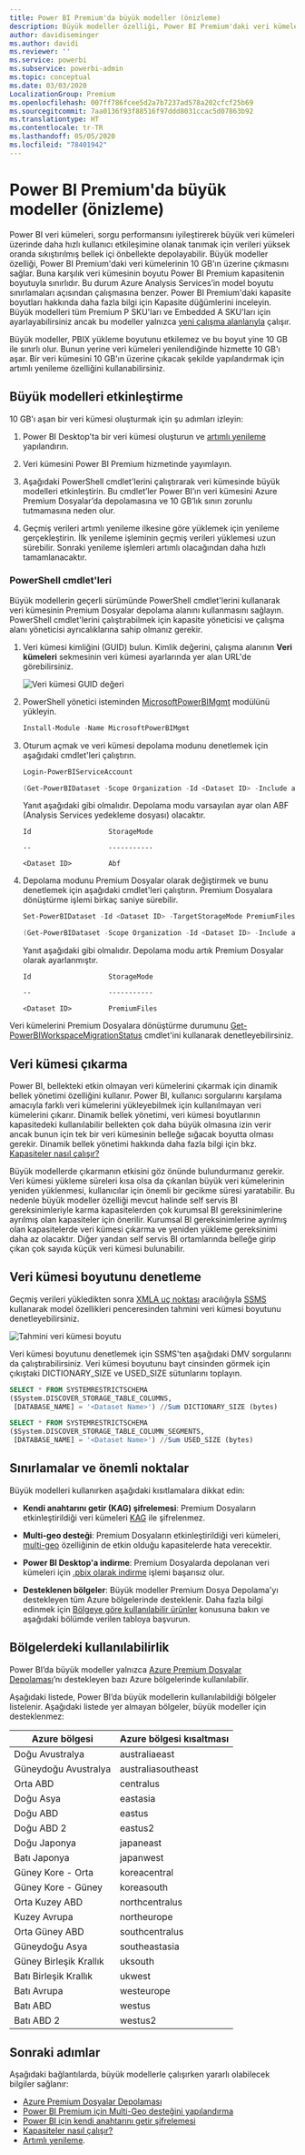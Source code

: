 ```yaml
---
title: Power BI Premium'da büyük modeller (önizleme)
description: Büyük modeller özelliği, Power BI Premium'daki veri kümelerinin 10 GB'ın üzerine çıkmasını sağlar.
author: davidiseminger
ms.author: davidi
ms.reviewer: ''
ms.service: powerbi
ms.subservice: powerbi-admin
ms.topic: conceptual
ms.date: 03/03/2020
LocalizationGroup: Premium
ms.openlocfilehash: 007ff786fcee5d2a7b7237ad578a202cfcf25b69
ms.sourcegitcommit: 7aa0136f93f88516f97ddd8031ccac5d07863b92
ms.translationtype: HT
ms.contentlocale: tr-TR
ms.lasthandoff: 05/05/2020
ms.locfileid: "78401942"
---
```

# <a name="large-models-in-power-bi-premium-preview"></a>Power BI Premium'da büyük modeller (önizleme)

Power BI veri kümeleri, sorgu performansını iyileştirerek büyük veri kümeleri üzerinde daha hızlı kullanıcı etkileşimine olanak tanımak için verileri yüksek oranda sıkıştırılmış bellek içi önbellekte depolayabilir. Büyük modeller özelliği, Power BI Premium'daki veri kümelerinin 10 GB'ın üzerine çıkmasını sağlar. Buna karşılık veri kümesinin boyutu Power BI Premium kapasitenin boyutuyla sınırlıdır. Bu durum Azure Analysis Services’in model boyutu sınırlamaları açısından çalışmasına benzer. Power BI Premium'daki kapasite boyutları hakkında daha fazla bilgi için Kapasite düğümlerini inceleyin. Büyük modelleri tüm Premium P SKU'ları ve Embedded A SKU'ları için ayarlayabilirsiniz ancak bu modeller yalnızca [yeni çalışma alanlarıyla](service-create-the-new-workspaces.md) çalışır.

Büyük modeller, PBIX yükleme boyutunu etkilemez ve bu boyut yine 10 GB ile sınırlı olur. Bunun yerine veri kümeleri yenilendiğinde hizmette 10 GB'ı aşar. Bir veri kümesini 10 GB'ın üzerine çıkacak şekilde yapılandırmak için artımlı yenileme özelliğini kullanabilirsiniz.

## <a name="enable-large-models"></a>Büyük modelleri etkinleştirme

10 GB'ı aşan bir veri kümesi oluşturmak için şu adımları izleyin:

1. Power BI Desktop'ta bir veri kümesi oluşturun ve [artımlı yenileme](service-premium-incremental-refresh.md) yapılandırın.

1. Veri kümesini Power BI Premium hizmetinde yayımlayın.

1. Aşağıdaki PowerShell cmdlet'lerini çalıştırarak veri kümesinde büyük modelleri etkinleştirin. Bu cmdlet’ler Power BI’ın veri kümesini Azure Premium Dosyalar’da depolamasına ve 10 GB’lık sınırı zorunlu tutmamasına neden olur.

1. Geçmiş verileri artımlı yenileme ilkesine göre yüklemek için yenileme gerçekleştirin. İlk yenileme işleminin geçmiş verileri yüklemesi uzun sürebilir. Sonraki yenileme işlemleri artımlı olacağından daha hızlı tamamlanacaktır.

### <a name="powershell-cmdlets"></a>PowerShell cmdlet'leri

Büyük modellerin geçerli sürümünde PowerShell cmdlet'lerini kullanarak veri kümesinin Premium Dosyalar depolama alanını kullanmasını sağlayın. PowerShell cmdlet'lerini çalıştırabilmek için kapasite yöneticisi ve çalışma alanı yöneticisi ayrıcalıklarına sahip olmanız gerekir.

1. Veri kümesi kimliğini (GUID) bulun. Kimlik değerini, çalışma alanının **Veri kümeleri** sekmesinin veri kümesi ayarlarında yer alan URL'de görebilirsiniz.

    ![Veri kümesi GUID değeri](media/service-premium-large-models/dataset-guid.png)

1. PowerShell yönetici isteminden [MicrosoftPowerBIMgmt](/powershell/module/microsoftpowerbimgmt.data/) modülünü yükleyin.

    ```powershell
    Install-Module -Name MicrosoftPowerBIMgmt
    ```

1. Oturum açmak ve veri kümesi depolama modunu denetlemek için aşağıdaki cmdlet'leri çalıştırın.

    ```powershell
    Login-PowerBIServiceAccount

    (Get-PowerBIDataset -Scope Organization -Id <Dataset ID> -Include actualStorage).ActualStorage
    ```

    Yanıt aşağıdaki gibi olmalıdır. Depolama modu varsayılan ayar olan ABF (Analysis Services yedekleme dosyası) olacaktır.

    ```
    Id                   StorageMode

    --                   -----------

    <Dataset ID>         Abf
    ```

1. Depolama modunu Premium Dosyalar olarak değiştirmek ve bunu denetlemek için aşağıdaki cmdlet'leri çalıştırın. Premium Dosyalara dönüştürme işlemi birkaç saniye sürebilir.

    ```powershell
    Set-PowerBIDataset -Id <Dataset ID> -TargetStorageMode PremiumFiles

    (Get-PowerBIDataset -Scope Organization -Id <Dataset ID> -Include actualStorage).ActualStorage
    ```

    Yanıt aşağıdaki gibi olmalıdır. Depolama modu artık Premium Dosyalar olarak ayarlanmıştır.

    ```
    Id                   StorageMode
    
    --                   -----------
    
    <Dataset ID>         PremiumFiles
    ```

Veri kümelerini Premium Dosyalara dönüştürme durumunu [Get-PowerBIWorkspaceMigrationStatus](/powershell/module/microsoftpowerbimgmt.workspaces/get-powerbiworkspacemigrationstatus) cmdlet'ini kullanarak denetleyebilirsiniz.

## <a name="dataset-eviction"></a>Veri kümesi çıkarma

Power BI, bellekteki etkin olmayan veri kümelerini çıkarmak için dinamik bellek yönetimi özelliğini kullanır. Power BI, kullanıcı sorgularını karşılama amacıyla farklı veri kümelerini yükleyebilmek için kullanılmayan veri kümelerini çıkarır. Dinamik bellek yönetimi, veri kümesi boyutlarının kapasitedeki kullanılabilir bellekten çok daha büyük olmasına izin verir ancak bunun için tek bir veri kümesinin belleğe sığacak boyutta olması gerekir. Dinamik bellek yönetimi hakkında daha fazla bilgi için bkz. [Kapasiteler nasıl çalışır?](service-premium-what-is.md#how-capacities-function)

Büyük modellerde çıkarmanın etkisini göz önünde bulundurmanız gerekir. Veri kümesi yükleme süreleri kısa olsa da çıkarılan büyük veri kümelerinin yeniden yüklenmesi, kullanıcılar için önemli bir gecikme süresi yaratabilir. Bu nedenle büyük modeller özelliği mevcut halinde self servis BI gereksinimleriyle karma kapasitelerden çok kurumsal BI gereksinimlerine ayrılmış olan kapasiteler için önerilir. Kurumsal BI gereksinimlerine ayrılmış olan kapasitelerde veri kümesi çıkarma ve yeniden yükleme gereksinimi daha az olacaktır. Diğer yandan self servis BI ortamlarında belleğe girip çıkan çok sayıda küçük veri kümesi bulunabilir.

## <a name="checking-dataset-size"></a>Veri kümesi boyutunu denetleme

Geçmiş verileri yükledikten sonra [XMLA uç noktası](service-premium-connect-tools.md) aracılığıyla [SSMS](https://docs.microsoft.com/sql/ssms/download-sql-server-management-studio-ssms) kullanarak model özellikleri penceresinden tahmini veri kümesi boyutunu denetleyebilirsiniz.

![Tahmini veri kümesi boyutu](media/service-premium-large-models/estimated-dataset-size.png)

Veri kümesi boyutunu denetlemek için SSMS'ten aşağıdaki DMV sorgularını da çalıştırabilirsiniz. Veri kümesi boyutunu bayt cinsinden görmek için çıkıştaki DICTIONARY\_SIZE ve USED\_SIZE sütunlarını toplayın.

```sql
SELECT * FROM SYSTEMRESTRICTSCHEMA
($System.DISCOVER_STORAGE_TABLE_COLUMNS,
 [DATABASE_NAME] = '<Dataset Name>') //Sum DICTIONARY_SIZE (bytes)

SELECT * FROM SYSTEMRESTRICTSCHEMA
($System.DISCOVER_STORAGE_TABLE_COLUMN_SEGMENTS,
 [DATABASE_NAME] = '<Dataset Name>') //Sum USED_SIZE (bytes)
```

## <a name="limitations-and-considerations"></a>Sınırlamalar ve önemli noktalar

Büyük modelleri kullanırken aşağıdaki kısıtlamalara dikkat edin:

- **Kendi anahtarını getir (KAG) şifrelemesi**: Premium Dosyaların etkinleştirildiği veri kümeleri [KAG](service-encryption-byok.md) ile şifrelenmez.
- **Multi-geo desteği**: Premium Dosyaların etkinleştirildiği veri kümeleri, [multi-geo](service-admin-premium-multi-geo.md) özelliğinin de etkin olduğu kapasitelerde hata verecektir.

- **Power BI Desktop'a indirme**: Premium Dosyalarda depolanan veri kümeleri için [.pbix olarak indirme](service-export-to-pbix.md) işlemi başarısız olur.
- **Desteklenen bölgeler**: Büyük modeller Premium Dosya Depolama'yı destekleyen tüm Azure bölgelerinde desteklenir. Daha fazla bilgi edinmek için [Bölgeye göre kullanılabilir ürünler](https://azure.microsoft.com/global-infrastructure/services/?products=storage) konusuna bakın ve aşağıdaki bölümde verilen tabloya başvurun.


## <a name="availability-in-regions"></a>Bölgelerdeki kullanılabilirlik

Power BI’da büyük modeller yalnızca [Azure Premium Dosyalar Depolaması](https://docs.microsoft.com/azure/storage/files/storage-files-planning#storage-tiers)’nı destekleyen bazı Azure bölgelerinde kullanılabilir.

Aşağıdaki listede, Power BI’da büyük modellerin kullanılabildiği bölgeler listelenir. Aşağıdaki listede yer almayan bölgeler, büyük modeller için desteklenmez:


|Azure bölgesi  |Azure bölgesi kısaltması  |
|---------|---------|
|Doğu Avustralya     | australiaeast        |
|Güneydoğu Avustralya     | australiasoutheast        |
|Orta ABD     | centralus        |
|Doğu Asya     | eastasia        |
|Doğu ABD     | eastus        |
|Doğu ABD 2     | eastus2        |
|Doğu Japonya     | japaneast        |
|Batı Japonya     | japanwest        |
|Güney Kore - Orta     | koreacentral        |
|Güney Kore - Güney     | koreasouth        |
|Orta Kuzey ABD     | northcentralus        |
|Kuzey Avrupa     | northeurope        |
|Orta Güney ABD     | southcentralus        |
|Güneydoğu Asya     | southeastasia        |
|Güney Birleşik Krallık     | uksouth        |
|Batı Birleşik Krallık     | ukwest        |
|Batı Avrupa     | westeurope        |
|Batı ABD     | westus        |
|Batı ABD 2     | westus2        |



## <a name="next-steps"></a>Sonraki adımlar

Aşağıdaki bağlantılarda, büyük modellerle çalışırken yararlı olabilecek bilgiler sağlanır:

* [Azure Premium Dosyalar Depolaması](https://docs.microsoft.com/azure/storage/files/storage-files-planning#storage-tiers)
* [Power BI Premium için Multi-Geo desteğini yapılandırma](service-admin-premium-multi-geo.md)
* [Power BI için kendi anahtarını getir şifrelemesi](service-encryption-byok.md)
* [Kapasiteler nasıl çalışır?](service-premium-what-is.md#how-capacities-function)
* [Artımlı yenileme](service-premium-incremental-refresh.md).